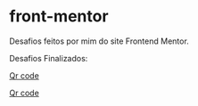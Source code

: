# front-mentor
  Desafios feitos por mim do site Frontend Mentor.
  
Desafios Finalizados:

<a href="https://eduardonobrega.github.io/frontend-mentor/qr-code/">Qr code</a>

<a href="https://eduardonobrega.github.io/frontend-mentor/nft-preview-card/">Qr code</a>
